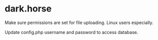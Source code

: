 # dark.horse

Make sure permissions are set for file uploading. Linux users especially.

Update config.php username and password to access database.
